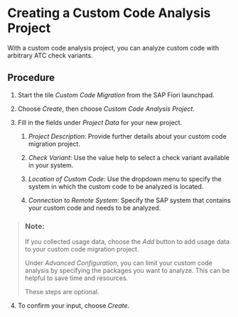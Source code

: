 <!-- loioc59bfc02ab9b474db021ea4d98781bb2 -->

# Creating a Custom Code Analysis Project

With a custom code analysis project, you can analyze custom code with arbitrary ATC check variants.



## Procedure

1.  Start the tile *Custom Code Migration* from the SAP Fiori launchpad.

2.  Choose *Create*, then choose *Custom Code Analysis Project*.

3.  Fill in the fields under *Project Data* for your new project.

    1.  *Project Description*: Provide further details about your custom code migration project.

    2.  *Check Variant*: Use the value help to select a check variant available in your system.

    3.  *Location of Custom Code*: Use the dropdown menu to specify the system in which the custom code to be analyzed is located.

    4.  *Connection to Remote System*: Specify the SAP system that contains your custom code and needs to be analyzed.



> ### Note:  
> If you collected usage data, choose the *Add* button to add usage data to your custom code migration project.
> 
> Under *Advanced Configuration*, you can limit your custom code analysis by specifying the packages you want to analyze. This can be helpful to save time and resources.
> 
> These steps are optional.

4.  To confirm your input, choose *Create*.


